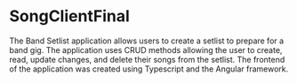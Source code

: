 # SongClientFinal

The Band Setlist application allows users to create a setlist to prepare for a band gig. The application uses CRUD methods allowing the user to create, read, update changes, and delete their songs from the setlist. The frontend of the application was created using Typescript and the Angular framework.

